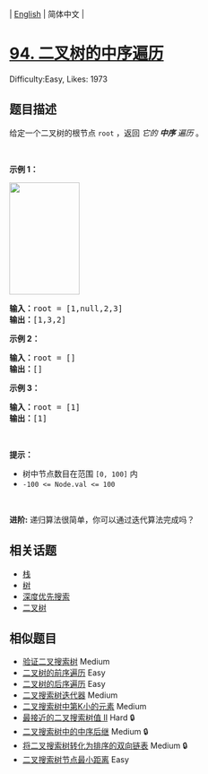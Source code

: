
| [English](problem_en.md) | 简体中文 |

# [94. 二叉树的中序遍历](https://leetcode.cn/problems/binary-tree-inorder-traversal/)
Difficulty:Easy, Likes: 1973

## 题目描述

<p>给定一个二叉树的根节点 <code>root</code> ，返回 <em>它的 <strong>中序</strong>&nbsp;遍历</em> 。</p>

<p>&nbsp;</p>

<p><strong>示例 1：</strong></p>
<img alt="" src="https://assets.leetcode.com/uploads/2020/09/15/inorder_1.jpg" style="height: 200px; width: 125px;" />
<pre>
<strong>输入：</strong>root = [1,null,2,3]
<strong>输出：</strong>[1,3,2]
</pre>

<p><strong>示例 2：</strong></p>

<pre>
<strong>输入：</strong>root = []
<strong>输出：</strong>[]
</pre>

<p><strong>示例 3：</strong></p>

<pre>
<strong>输入：</strong>root = [1]
<strong>输出：</strong>[1]
</pre>

<p>&nbsp;</p>

<p><strong>提示：</strong></p>

<ul>
	<li>树中节点数目在范围 <code>[0, 100]</code> 内</li>
	<li><code>-100 &lt;= Node.val &lt;= 100</code></li>
</ul>

<p>&nbsp;</p>

<p><strong>进阶:</strong>&nbsp;递归算法很简单，你可以通过迭代算法完成吗？</p>


## 相关话题

- [栈](https://leetcode.cn/tag/stack/)
- [树](https://leetcode.cn/tag/tree/)
- [深度优先搜索](https://leetcode.cn/tag/depth-first-search/)
- [二叉树](https://leetcode.cn/tag/binary-tree/)

## 相似题目

- [验证二叉搜索树](../validate-binary-search-tree/README.md) Medium 
- [二叉树的前序遍历](../binary-tree-preorder-traversal/README.md) Easy 
- [二叉树的后序遍历](../binary-tree-postorder-traversal/README.md) Easy 
- [二叉搜索树迭代器](../binary-search-tree-iterator/README.md) Medium 
- [二叉搜索树中第K小的元素](../kth-smallest-element-in-a-bst/README.md) Medium 
- [最接近的二叉搜索树值 II](../closest-binary-search-tree-value-ii/README.md) Hard 🔒
- [二叉搜索树中的中序后继](../inorder-successor-in-bst/README.md) Medium 🔒
- [将二叉搜索树转化为排序的双向链表](../convert-binary-search-tree-to-sorted-doubly-linked-list/README.md) Medium 🔒
- [二叉搜索树节点最小距离](../minimum-distance-between-bst-nodes/README.md) Easy 
